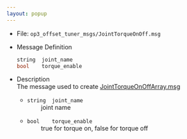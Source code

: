 ```yaml
---
layout: popup
---
```


- File: `op3_offset_tuner_msgs/JointTorqueOnOff.msg`
- Message Definition
    ```c
    string  joint_name
    bool    torque_enable
    ```

- Description  
The message used to create [JointTorqueOnOffArray.msg]  
    * `string  joint_name`  
&emsp;&emsp; joint name  

    * `bool    torque_enable`  
&emsp;&emsp; true for torque on, false for torque off




[JointTorqueOnOffArray.msg]: /docs/en/platform/msgs/op3_JointTorqueOnOffArray_msg/#op3-jointtorqueonoffarray-msg
